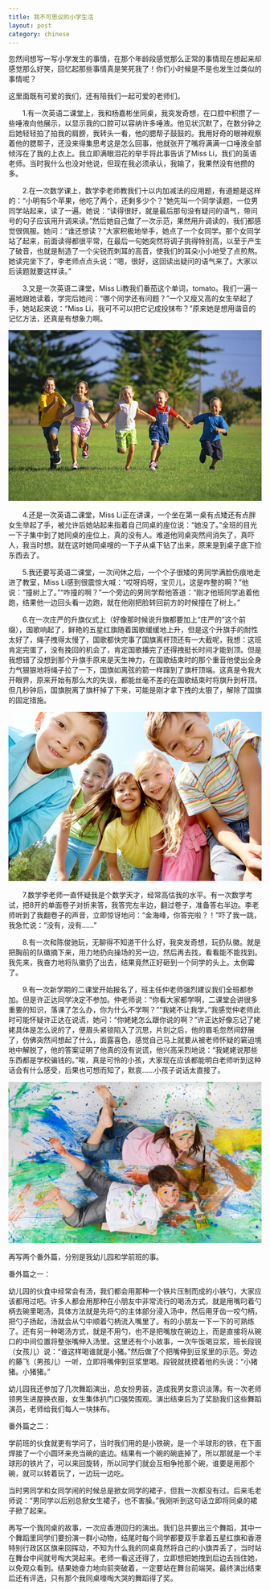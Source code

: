 ```yaml
---
title: 我不可思议的小学生活 
layout: post
category: chinese
---
```

忽然间想写一写小学发生的事情，在那个年龄段感觉那么正常的事情现在想起来却感觉那么好笑，回忆起那些事情真是笑死我了！你们小时候是不是也发生过类似的事情呢？

这里面既有可爱的我们，还有陪我们一起可爱的老师们。

　　1.有一次英语二课堂上，我和杨嘉彬坐同桌，我突发奇想，在口腔中积攒了一些唾液向他展示，以显示我的口腔可以容纳许多唾液。他见状沉默了，在数分钟之后她轻轻拍了拍我的肩膀，我转头一看，他的腮帮子鼓鼓的。我用好奇的眼神观察着他的腮帮子，还没来得集思考这是怎么回事，他就张开了嘴将满满一口唾液全部倾泻在了我的上衣上。我立即满眼泪花的举手将此事告诉了Miss Li，我们的英语老师。当时我什么也没对他说，但现在我必须承认，我输了，我果然没有他攒的多。

　　2.在一次数学课上，数学李老师教我们十以内加减法的应用题，有道题是这样的：“小明有5个苹果，他吃了两个，还剩多少个？”她先叫一个同学读题，一位男同学站起来，读了一遍。她说：“读得很好，就是最后那句没有疑问的语气，带问号的句子应该用升调来读。”然后她自己做了一次示范，果然用升调读的，我们都感觉很佩服。她问：“谁还想读？”大家积极地举手，她点了一个女同学。那个女同学站了起来，前面读得都很平常，在最后一句她突然将调子挑得特别高，以至于产生了破音，也就是制造了一个尖锐而刺耳的高音，使我们的耳朵小小地受了点煎熬。她读完坐下了，李老师点点头说：“嗯，很好，这回读出疑问的语气来了。大家以后读题就要这样读。”

　　3.又是一次英语二课堂，Miss Li教我们番茄这个单词，tomato。我们一遍一遍地跟她读着，学完后她问：“哪个同学还有问题？”一个又瘦又高的女生举起了手，她站起来说：“Miss Li，我可不可以把它记成投抹布？”原来她是想用谐音的记忆方法，还真是有想象力啊。

  <div class="row">
<div class="col-lg-12">
      <div class="thumbnail">
          <img src="/img/primary-school1.jpg">
      </div>
</div>
</div>

　　4.还是一次英语二课堂，Miss Li正在讲课，一个坐在第一桌有点矮还有点胖女生举起了手，被允许后她站起来指着自己同桌的座位说：“她没了。”全班的目光一下子集中到了她同桌的座位上，真的没有人。难道他同桌突然间消失了，真吓人，我当时想。就在这时她同桌嗖的一下子从桌下钻了出来，原来是到桌子底下捡东西去了。

　　5.我还要写英语二课堂，一次间休之后，一个个子很矮的男同学满脸伤痕地走进了教室，Miss Li感到很震惊大喊：“哎呀妈呀，宝贝儿，这是咋整的啊？”他说：“撞树上了。”“咋撞的啊？”一个旁边的男同学帮他答道：“刚才他班同学追着他跑，结果他一边回头看一边跑，就在他刚把脸转回前方的时候撞在了树上。”

　　6.在一次庄严的升旗仪式上（好像那时候说升旗都要加上“庄严的”这个前缀），国歌响起了，鲜艳的五星红旗随着国歌缓缓地上升，但是这个升旗手的耐性太好了，绳子拽得太慢了，国歌都快完事了国旗离杆顶还有一大截呢，我想：这班肯定完蛋了，没有挽回的机会了，肯定国歌播完了还得拽挺长时间才能到顶。但是我想错了没想到那个升旗手原来是天生神力，在国歌结束时的那个重音他使出全身力气狠狠地将绳子拉了一下，国旗如离弦的箭一样蹿到了旗杆顶端。这真是令我大开眼界，原来开始有那么大的失误，都能丝毫不差的在国歌结束时将旗升到杆顶。但几秒钟后，国旗脱离了旗杆掉了下来，可能是刚才拿下拽的太狠了，解除了国旗的固定措施。

  <div class="row">
<div class="col-lg-12">
      <div class="thumbnail">
          <img src="/img/primary-school2.jpg">
      </div>
</div>
</div>

　　7.数学李老师一直怀疑我是个数学天才，经常高估我的水平。有一次数学考试，把8开的单面卷子对折来答，我答完左半边，翻过卷子，准备答右半边。李老师听到了我翻卷子的声音，立即惊讶地问：“金海峰，你答完啦？！”吓了我一跳，我急忙说：“没有，没有……”

　　8.有一次和陈俊驰玩，无聊得不知道干什么好，我突发奇想，玩扔队徽。就是把胸前的队徽摘下来，用力地扔向操场的另一边，然后再去找，看看能不能找到。我先来，我奋力地将队徽扔了出去，结果竟然正好砸到一个同学的头上。太倒霉了。

　　9.有一次新学期的二课堂开始报名了，班主任仲老师强烈建议我们全班都参加。但是许正达同学决定不参加。仲老师说：“你看大家都学啊，二课堂会讲很多重要的知识，落课了怎么办，你为什么不学啊？”“我姥不让我学。”我感觉仲老师此时可能怀疑许正达在说谎，她问：“你姥姥怎么跟你说的啊？”许正达好像忘记了姥姥具体是怎么说的了，便眉头紧锁陷入了沉思，片刻之后，他的眉毛忽然间舒展了，仿佛突然间想起了什么，面露喜色，感觉自己马上就要从被老师怀疑的窘迫境地中解脱了，他的答案证明了他真的没有说谎，他兴高采烈地说：“我姥姥说那些东西都是学校骗钱的。”唉，真是可怜的小孩，大家现在应该都能明白老师听到这种话会有什么感受，后果也可想而知了，默哀……小孩子说话太直接了。
 
 <div class="row">
<div class="col-lg-12">
      <div class="thumbnail">
          <img src="/img/primary-school3.jpg">
      </div>
</div>
</div>

再写两个番外篇，分别是我幼儿园和学前班的事。

番外篇之一：

幼儿园的伙食中经常会有汤，我们都会用那种一个铁片压制而成的小铁勺，大家应该都用过吧。许多人都会用那种在小朋友中非常流行的喝汤方式，就是用嘴叼着勺柄去碗里喝汤，具体方法就是先将勺的主体部分浸入汤中，然后用牙齿一咬勺柄，把勺子扬起，汤就会从勺中顺着勺柄流入嘴里了。有的小朋友一下一下的可熟练了。还有另一种喝汤方式，就是不用勺，也不是把嘴放在碗边上，而是直接将从碗口的中间位置将整张嘴伸入汤里。这里还有个小故事，一次午饭喝豆浆，班长段锐（女孩儿）说：“谁这样喝谁就是小猪。”然后做了个把嘴伸到豆浆里的示范。旁边的藤飞（男孩儿）一听，立即将嘴伸到豆浆里喝。段锐就抚摸着他的头说：“小猪猪。小猪猪。”

幼儿园我还参加了几次舞蹈演出，总女扮男装，造成我男女意识淡薄。有一次老师领男生进屋换衣服，女生集体扒门口强势围观。演出结束后为了奖励我们这些舞蹈演员，老师给我们每人一块抹布。

番外篇之二：

学前班的伙食就更有学问了，当时我们用的是小铁碗，是一个半球形的铁，在下面焊接了一个小圆环来充当碗的底边。结果有一个碗的碗底掉了，所以那就是一个半球形的铁片了，可以来回旋转，所以同学们就会互相争抢那个碗，谁要是用那个碗，就可以转着玩了，一边玩一边吃。

当时男同学和女同学闹的时候总是掀女同学的裙子，但我一次都没有过。后来毛老师说：“男同学以后别总掀女生裙子，也不害臊。”我刚听到这句话立即将同桌的裙子掀了起来。

再写一个我同桌的故事，一次应香港回归的演出。我们总共要出三个舞蹈，其中一个舞蹈里同学们要扮演一群小动物，结尾时每个同学都要双手拿着五星红旗和香港特别行政区区旗来回挥动，不知为什么我的同桌竟然将自己的小旗弄丢了，当时站在舞台中间就号啕大哭起来。老师一看这还得了，立即想把她拽到后边去挡住她，以免观众看到。结果她奋力地向前突破着，一定要站在舞台前端哭。最终演出结束后还有评选，只有那个我同桌嚎啕大哭的舞蹈得了奖。
